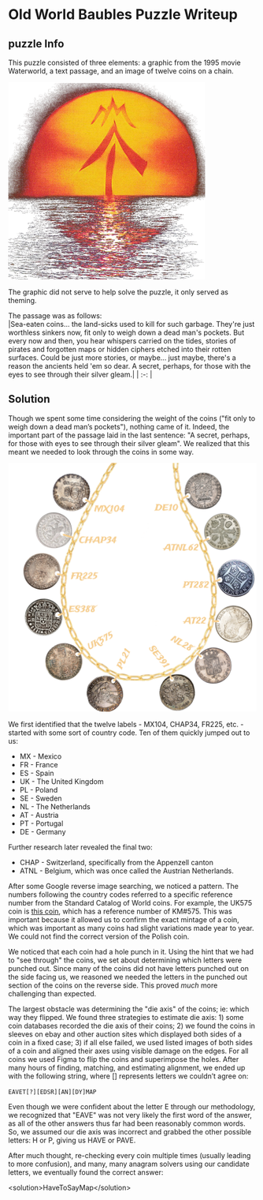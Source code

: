 # Old World Baubles Puzzle Writeup

## puzzle Info

This puzzle consisted of three elements: a graphic from the 1995 movie Waterworld, a text passage, and an image of twelve coins on a chain.

<img src="./assets/owb-waterworld.png" alt="graphic from Waterworld (1995) film poster" className="block mx-auto w-xs h-auto"/>

The graphic did not serve to help solve the puzzle, it only served as theming.

The passage was as follows:  
|Sea-eaten coins... the land-sicks used to kill for such garbage. They're just worthless sinkers now, fit only to weigh down a dead man's pockets. But every now and then, you hear whispers carried on the tides, stories of pirates and forgotten maps or hidden ciphers etched into their rotten surfaces. Could be just more stories, or maybe... just maybe, there's a reason the ancients held 'em so dear. A secret, perhaps, for those with the eyes to see through their silver gleam.|
| :-: |

## Solution

Though we spent some time considering the weight of the coins ("fit only to weigh down a dead man’s pockets"), nothing came of it. Indeed, the important part of the passage laid in the last sentence: "A secret, perhaps, for those with eyes to see through their silver gleam". We realized that this meant we needed to look through the coins in some way.

![12 coins on a necklace](./assets/owb-coins.png)

We first identified that the twelve labels \- MX104, CHAP34, FR225, etc. \- started with some sort of country code. Ten of them quickly jumped out to us:

- MX \- Mexico
- FR \- France
- ES \- Spain
- UK \- The United Kingdom
- PL \- Poland
- SE \- Sweden
- NL \- The Netherlands
- AT \- Austria
- PT \- Portugal
- DE \- Germany

Further research later revealed the final two:

- CHAP \- Switzerland, specifically from the Appenzell canton
- ATNL \- Belgium, which was once called the Austrian Netherlands.

After some Google reverse image searching, we noticed a pattern. The numbers following the country codes referred to a specific reference number from the Standard Catalog of World coins. For example, the UK575 coin is [this coin](https://en.numista.com/catalogue/pieces13105.html), which has a reference number of KM\#575. This was important because it allowed us to confirm the exact mintage of a coin, which was important as many coins had slight variations made year to year. We could not find the correct version of the Polish coin.

We noticed that each coin had a hole punch in it. Using the hint that we had to "see through" the coins, we set about determining which letters were punched out. Since many of the coins did not have letters punched out on the side facing us, we reasoned we needed the letters in the punched out section of the coins on the reverse side. This proved _much_ more challenging than expected.

The largest obstacle was determining the "die axis" of the coins; ie: which way they flipped. We found three strategies to estimate die axis: 1\) some coin databases recorded the die axis of their coins; 2\) we found the coins in sleeves on ebay and other auction sites which displayed both sides of a coin in a fixed case; 3\) if all else failed, we used listed images of both sides of a coin and aligned their axes using visible damage on the edges. For all coins we used Figma to flip the coins and superimpose the holes. After many hours of finding, matching, and estimating alignment, we ended up with the following string, where \[\] represents letters we couldn’t agree on:

`EAVET[?][EDSR][AN][DY]MAP`

Even though we were confident about the letter E through our methodology, we recognized that "EAVE" was not very likely the first word of the answer, as all of the other answers thus far had been reasonably common words. So, we assumed our die axis was incorrect and grabbed the other possible letters: H or P, giving us HAVE or PAVE.

After much thought, re-checking every coin multiple times (usually leading to more confusion), and many, many anagram solvers using our candidate letters, we eventually found the correct answer:

\<solution\>HaveToSayMap\</solution\>
